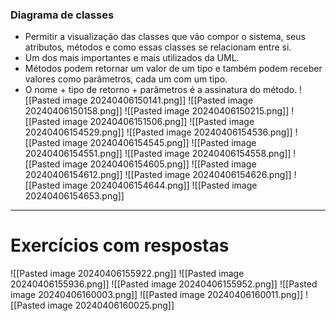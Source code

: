 ### Diagrama de classes
- Permitir a visualização das classes que vão compor o sistema, seus atributos, métodos e como essas classes se relacionam entre si.
- Um dos mais importantes e mais utilizados da UML.
- Métodos podem retornar um valor de um tipo e também podem receber valores como parâmetros, cada um com um tipo.
- O nome + tipo de retorno + parâmetros é a assinatura do método.
![[Pasted image 20240406150141.png]]
![[Pasted image 20240406150158.png]]
![[Pasted image 20240406150215.png]]
![[Pasted image 20240406151506.png]]
![[Pasted image 20240406154529.png]]
![[Pasted image 20240406154536.png]]
![[Pasted image 20240406154545.png]]
![[Pasted image 20240406154551.png]]
![[Pasted image 20240406154558.png]]
![[Pasted image 20240406154605.png]]
![[Pasted image 20240406154612.png]]
![[Pasted image 20240406154626.png]]
![[Pasted image 20240406154644.png]]
![[Pasted image 20240406154653.png]]
___
# Exercícios com respostas
![[Pasted image 20240406155922.png]]
![[Pasted image 20240406155936.png]]
![[Pasted image 20240406155952.png]]
![[Pasted image 20240406160003.png]]
![[Pasted image 20240406160011.png]]
![[Pasted image 20240406160025.png]]